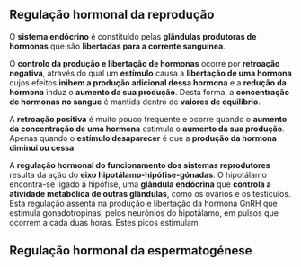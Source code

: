 ## Regulação hormonal da reprodução
O **sistema endócrino** é constituído pelas **glândulas produtoras de hormonas** que são **libertadas para a corrente sanguínea**.

O **controlo da produção e libertação de hormonas** ocorre por **retroação negativa**, através do qual um **estímulo** causa a **libertação de uma hormona** cujos efeitos **inibem a produção adicional dessa hormona** e a **redução da hormona** induz o **aumento da sua produção**. Desta forma, a **concentração de hormonas no sangue** é mantida dentro de **valores de equilíbrio**.

A **retroação positiva** é muito pouco frequente e ocorre quando o **aumento da concentração de uma hormona** estimula o **aumento da sua produção**. Apenas quando o **estímulo desaparecer** é que a **produção da hormona diminui ou cessa**.

A **regulação hormonal do funcionamento dos sistemas reprodutores** resulta da ação do **eixo hipotálamo-hipófise-gónadas**. O hipotálamo encontra-se ligado à hipófise, uma **glândula endócrina** que **controla a atividade metabólica de outras glândulas**, como os ovários e os testículos. Esta regulação assenta na produção e libertação da hormona GnRH que estimula gonadotropinas, pelos neurónios do hipotálamo, em pulsos que ocorrem a cada duas horas. Estes picos estimulam 
## Regulação hormonal da espermatogénese